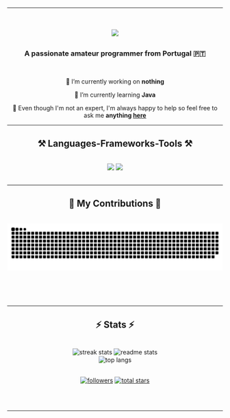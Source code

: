 <hr/>

<h1 align="center">
    <img src="https://readme-typing-svg.herokuapp.com/?font=Righteous&size=35&center=true&vCenter=true&width=500&height=70&duration=4000&lines=Hello,+I'm+Zé+👋;" />
</h1>

<h3 align="center">A passionate amateur programmer from Portugal 🇵🇹</h3>

<br/>

<div align="center">
 
 🔭 I’m currently working on **nothing**
 
 🌱 I’m currently learning **Java**

💬 Even though I'm not an expert, I'm always happy to help so feel free to ask me **anything [here](https://github.com/joseafmoreira/joseafmoreira/issues)**

</div>

 <hr/>
 
<h2 align="center">⚒️ Languages-Frameworks-Tools ⚒️</h2>
<br/>
<div align="center">
    <img src="https://skillicons.dev/icons?i=react,bootstrap,html,css,vscode,github,figma,git,r" />
    <img src="https://skillicons.dev/icons?i=nodejs,python,javascript,express,mongodb,c,java,mysql" /><br>
</div>

<br/>
<hr/>

<div align="center">
  <h2>🐍 My Contributions 🐍</h2>
  <br>
  <img alt="snake eating my contributions" src="https://raw.githubusercontent.com/joseafmoreira/joseafmoreira/output/github-contribution-grid-snake.svg" />
  
  <br/><br/><br/>
</div>

<hr/>

<h2 align="center">⚡ Stats ⚡</h2>
<br>
<div align=center>
  <img width=390 src="https://streak-stats.demolab.com/?user=joseafmoreira&count_private=true&theme=react&border_radius=10" alt="streak stats"/>
  <img width=390 src="https://github-readme-stats.vercel.app/api?username=joseafmoreira&count_private=true&show_icons=true&theme=react&rank_icon=github&border_radius=10" alt="readme stats" />
  <br/>
  <img width=325 align="center" src="https://github-readme-stats.vercel.app/api/top-langs/?username=joseafmoreira&hide=HTML&langs_count=8&layout=compact&theme=react&border_radius=10&size_weight=0.5&count_weight=0.5&exclude_repo=github-readme-stats" alt="top langs" />
</div>

<br/>

<div align="center">
    <p>
    <a href="https://github.com/joseafmoreira?tab=followers">
         <img alt="followers" title="Follow me on GitHub" src="https://custom-icon-badges.demolab.com/github/followers/joseafmoreira?color=236ad3&labelColor=1155ba&style=for-the-badge&logo=person-add&label=Follow&logoColor=white"/></a>
    <a href="https://github.com/joseafmoreira?tab=repositories&sort=stargazers">
        <img alt="total stars" title="Total stars on GitHub" src="https://custom-icon-badges.demolab.com/github/stars/joseafmoreira?color=55960c&style=for-the-badge&labelColor=488207&logo=star"/></a>
    </p>
</div>

<br/><br/>

<hr/>
